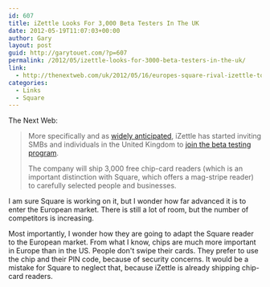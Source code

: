 ```yaml
---
id: 607
title: iZettle Looks For 3,000 Beta Testers In The UK
date: 2012-05-19T11:07:03+00:00
author: Gary
layout: post
guid: http://garytouet.com/?p=607
permalink: /2012/05/izettle-looks-for-3000-beta-testers-in-the-uk/
link:
  - http://thenextweb.com/uk/2012/05/16/europes-square-rival-izettle-to-ship-3000-card-readers-to-uk-testers-warms-up-for-summer-launch/
categories:
  - Links
  - Square
---
```


The Next Web:
<blockquote>More specifically and as <a href="http://thenextweb.com/mobile/2012/02/27/izettle-europes-answer-to-square-mobile-payments-expands-across-the-nordics-and-prepares-to-hit-the-uk/">widely anticipated</a>, iZettle has started inviting SMBs and individuals in the United Kingdom to <a href="http://thenextweb.com/uk/2012/05/16/europes-square-rival-izettle-to-ship-3000-card-readers-to-uk-testers-warms-up-for-summer-launch/www.izettle.co.uk">join the beta testing program</a>.

The company will ship 3,000 free chip-card readers (which is an important distinction with Square, which offers a mag-stripe reader) to carefully selected people and businesses.</blockquote>

I am sure Square is working on it, but I wonder how far advanced it is to enter the European market. There is still a lot of room, but the number of competitors is increasing.

Most importantly, I wonder how they are going to adapt the Square reader to the European market. From what I know, chips are much more important in Europe than in the US. People don't swipe their cards. They prefer to use the chip and their PIN code, because of security concerns. It would be a mistake for Square to neglect that, because iZettle is already shipping chip-card readers.

